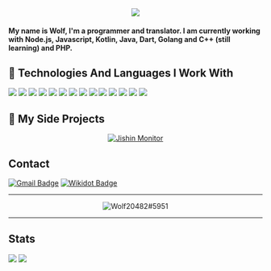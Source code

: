 <div align="center">
<img src="https://komarev.com/ghpvc/?username=wolf20482">
</div>

<h4>My name is Wolf, I'm a programmer and translator. I am currently working with Node.js, Javascript, Kotlin, Java, Dart, Golang and C++ (still learning) and PHP.<h4> 
  
## 🔧 **Technologies And Languages I Work With**

![](https://img.shields.io/badge/OS-Windows-informational?style=flat&logo=windows&logoColor=white&color=2bbc8a)
![](https://img.shields.io/badge/OS-Android-informational?style=flat&logo=android&logoColor=white&color=2bbc8a)
![](https://img.shields.io/badge/Code-JavaScript-informational?style=flat&logo=javascript&logoColor=white&color=2bbc8a)
![](https://img.shields.io/badge/Code-Node.js-informational?style=flat&logo=Node.js&logoColor=white&color=2bbc8a)
![](https://img.shields.io/badge/Code-Kotlin-informational?style=flat&logo=Kotlin&logoColor=white&color=2bbc8a)
![](https://img.shields.io/badge/Code-Java-informational?style=flat&logo=Java&logoColor=white&color=2bbc8a)
![](https://img.shields.io/badge/Code-PHP-informational?style=flat&logo=PHP&logoColor=white&color=2bbc8a)
![](https://img.shields.io/badge/Code-Dart-informational?style=flat&logo=Dart&logoColor=white&color=2bbc8a)
![](https://img.shields.io/badge/DataBase-MongoDB-informational?style=flat&logo=mongodb&logoColor=white&color=2bbc8a)
![](https://img.shields.io/badge/Tools-VS_Code-informational?style=flat&logo=visual-studio-code&logoColor=white&color=2bbc8a)
![](https://img.shields.io/badge/Tools-GitHub-informational?style=flat&logo=github&logoColor=white&color=2bbc8a)
![](https://img.shields.io/badge/Tools-Android_Studio-informational?style=flat&logo=android-studio&logoColor=white&color=2bbc8a)
![](https://img.shields.io/badge/Cloud-Cloudflare-informational?style=flat&logo=cloudflare&logoColor=white&color=2bbc8a)
![](https://img.shields.io/badge/Cloud-Qovery-informational?style=flat&logo=qovery&logoColor=white&color=2bbc8a)

## 🚧 **My Side Projects**
<div align="center">
<a href="https://github.com/jishinmonitor/meta"><img src="https://raw.githubusercontent.com/jishinmonitor/meta/main/App-Github-Banner.png" alt="Jishin Monitor"></a>
</div>

## **Contact**

[![Gmail Badge](https://img.shields.io/badge/-Gmail-c14438?style=flat-square&logo=Gmail&logoColor=white)](mailto:vietnameseendderbot@gmail.com) [![Wikidot Badge](https://img.shields.io/badge/-Wikidot-d9534f?style=flat-square&logo=Wikidot&logoColor=white)](https://www.wikidot.com/user:info/wolf20482)

---

<div align="center">
<img src="https://discord.c99.nl/widget/theme-3/784346394747076638.png" alt="Wolf20482#5951">
</div>

---
  
## **Stats**  
 
![](https://github-readme-stats.vercel.app/api?username=wolf20482&show_icons=true&hide_border=true&theme=tokyonight)
![](https://github-profile-trophy.vercel.app/?username=wolf20482&theme=dracula&count_private=true)
